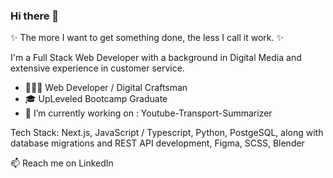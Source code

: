 ### Hi there 👋

<!--
**lowkey3Dfx/lowkey3Dfx** is a ✨ _special_ ✨ repository because its `README.md` (this file) appears on your GitHub profile.

Here are some ideas to get you started:



- 🌱 I’m currently learning 
- 💬 Ask me about ...
- 📫 How to reach me: ...
- 😄 Pronouns: ...
- ⚡ Fun fact: ...
-->

✨ The more I want to get something done, the less I call it work. ✨

I'm a Full Stack Web Developer with a background in Digital Media and extensive experience in customer service.

- 👨🏻‍💻 Web Developer / Digital Craftsman
- 🎓 UpLeveled Bootcamp Graduate
- 🔭 I’m currently working on : Youtube-Transport-Summarizer 



Tech Stack:  Next.js, JavaScript / Typescript, Python, PostgeSQL, along with database migrations and REST API development, Figma, SCSS, Blender



📫 Reach me on  LinkedIn 
